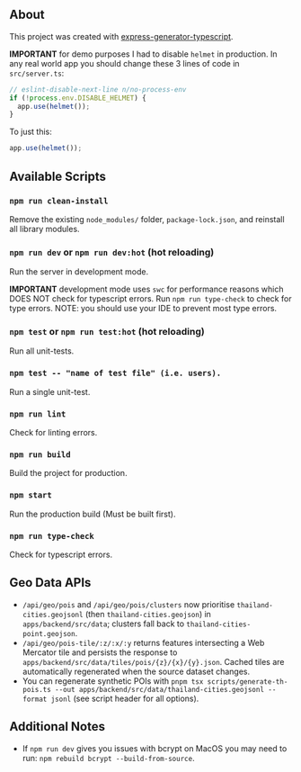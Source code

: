 ## About

This project was created with [express-generator-typescript](https://github.com/seanpmaxwell/express-generator-typescript).

**IMPORTANT** for demo purposes I had to disable `helmet` in production. In any real world app you should change these 3 lines of code in `src/server.ts`:
```ts
// eslint-disable-next-line n/no-process-env
if (!process.env.DISABLE_HELMET) {
  app.use(helmet());
}
```

To just this:
```ts
app.use(helmet());
```


## Available Scripts

### `npm run clean-install`

Remove the existing `node_modules/` folder, `package-lock.json`, and reinstall all library modules.


### `npm run dev` or `npm run dev:hot` (hot reloading)

Run the server in development mode.<br/>

**IMPORTANT** development mode uses `swc` for performance reasons which DOES NOT check for typescript errors. Run `npm run type-check` to check for type errors. NOTE: you should use your IDE to prevent most type errors.


### `npm test` or `npm run test:hot` (hot reloading)

Run all unit-tests.


### `npm test -- "name of test file" (i.e. users).`

Run a single unit-test.


### `npm run lint`

Check for linting errors.


### `npm run build`

Build the project for production.


### `npm start`

Run the production build (Must be built first).


### `npm run type-check`

Check for typescript errors.


## Geo Data APIs

- `/api/geo/pois` and `/api/geo/pois/clusters` now prioritise `thailand-cities.geojsonl` (then `thailand-cities.geojson`) in `apps/backend/src/data`; clusters fall back to `thailand-cities-point.geojson`.
- `/api/geo/pois-tile/:z/:x/:y` returns features intersecting a Web Mercator tile and persists the response to `apps/backend/src/data/tiles/pois/{z}/{x}/{y}.json`. Cached tiles are automatically regenerated when the source dataset changes.
- You can regenerate synthetic POIs with `pnpm tsx scripts/generate-th-pois.ts --out apps/backend/src/data/thailand-cities.geojsonl --format jsonl` (see script header for all options).


## Additional Notes

- If `npm run dev` gives you issues with bcrypt on MacOS you may need to run: `npm rebuild bcrypt --build-from-source`. 

